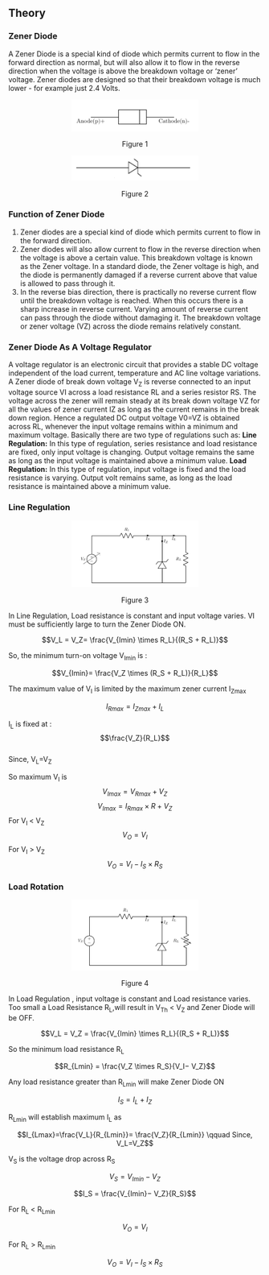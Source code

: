 ## Theory


### Zener Diode

A Zener Diode is a special kind of diode which permits current to flow in the forward direction as normal, but will also allow it to flow in the reverse direction when the voltage is above the breakdown voltage or ‘zener’ voltage. Zener diodes are designed so that their breakdown voltage is much lower - for example just 2.4 Volts.

<div align="center">
<img src="images/zenerdi3.png" width="50%">
<p>Figure 1  </p>
</div>

<div align="center">
<img src="images/zenerdi2.png" width="50%">
<p>Figure 2  </p>
</div>

### Function of Zener Diode

1. Zener diodes are a special kind of diode which permits current to flow in the forward direction.
2. Zener diodes will also allow current to flow in the reverse direction when the voltage is above a certain value. This breakdown voltage is known as the Zener voltage. In a standard diode, the Zener voltage is high, and the diode is permanently damaged if a reverse current above that value is allowed to pass through it.
3. In the reverse bias direction, there is practically no reverse current flow until the breakdown voltage is reached. When this occurs there is a sharp increase in reverse current. Varying amount of reverse current can pass through the diode without damaging it. The breakdown voltage or zener voltage (VZ) across the diode remains relatively constant.

### Zener Diode As A Voltage Regulator

A voltage regulator is an electronic circuit that provides a stable DC voltage independent of the load current, temperature and AC line voltage variations. A Zener diode of break down voltage V<sub>Z</sub> is reverse connected to an input voltage source VI across a load resistance RL and a series resistor RS. The voltage across the zener will remain steady at its break down voltage VZ for all the values of zener current IZ  as long as the current remains in the break down region. Hence a regulated DC output voltage V0=VZ is obtained across RL, whenever the input voltage remains within a minimum and maximum voltage. Basically there are two type of regulations such as:
**Line Regulation:** In this type of regulation, series resistance and load resistance are fixed, only input voltage is changing. Output voltage remains the same as long as the input voltage is maintained above a minimum value.
**Load Regulation:** In this type of regulation, input voltage is fixed and the load resistance is varying. Output volt remains same, as long as the load resistance is maintained above a minimum value.

### Line Regulation 
<div align="center">
<img src="images/zenerdli.png" width="50%">
<p>Figure 3  </p>
</div>
In Line Regulation, Load resistance is constant and input voltage varies. VI must be sufficiently large to turn the Zener Diode ON.

$$V_L = V_Z= \frac{V_{Imin} \times R_L}{(R_S + R_L)}$$

So, the minimum turn-on voltage V<sub>Imin</sub> is :

$$V_{Imin}= \frac{V_Z \times (R_S + R_L)}{R_L}$$
                            
 The maximum value of V<sub>I</sub> is limited by the maximum zener current I<sub>Zmax</sub>
 
 $$I_{Rmax}= I_{Zmax} + I_L $$              

I<sub>L</sub> is fixed at :   
$$\frac{V_Z}{R_L}$$  
Since, V<sub>L</sub>=V<sub>Z</sub> 

So maximum V<sub>I</sub> is   
$$V_{Imax} =  V_{Rmax} + V_Z$$
$$V_{Imax} = I_{Rmax} \times R + V_Z$$
For V<sub>I </sub> < V<sub>Z</sub>
$$V_O= V_I$$
For V<sub>I</sub> > V<sub>Z</sub> 
$$V_O = V_I − I_S \times R_S$$

### Load Rotation

<div align="center">
<img src="images/zenerdlo.png" width="50%">
<p>Figure 4  </p>
</div>

In Load Regulation , input voltage is constant and Load resistance varies. Too small a Load Resistance R<sub>L</sub>,will result in V<sub>Th</sub> < V<sub>Z</sub> and Zener Diode will be OFF.

$$V_L = V_Z = \frac{V_{Imin} \times R_L}{(R_S + R_L)}$$

So the minimum load resistance R<sub>L</sub> 

$$R_{Lmin} = \frac{V_Z  \times R_S}{V_I− V_Z}$$

Any load resistance greater than R<sub>Lmin</sub> will make Zener Diode ON   

$$I_S  = I_L + I_Z$$

R<sub>Lmin</sub> will establish maximum I<sub>L</sub> as   

$$I_{Lmax}=\frac{V_L}{R_{Lmin}}= \frac{V_Z}{R_{Lmin}} \qquad Since, V_L=V_Z$$

V<sub>S</sub> is the voltage drop across R<sub>S</sub>

$$V_S = V_{Imin} - V_Z$$

$$I_S = \frac{V_{Imin}− V_Z}{R_S}$$

For R<sub>L </sub>< R<sub>Lmin</sub>

$$V_O= V_I$$

For R<sub>L</sub> > R<sub>Lmin</sub>

$$V_O = V_I − I_S \times R_S$$




<script id="MathJax-script" async src="https://cdn.jsdelivr.net/npm/mathjax@3/es5/tex-mml-chtml.js"></script>